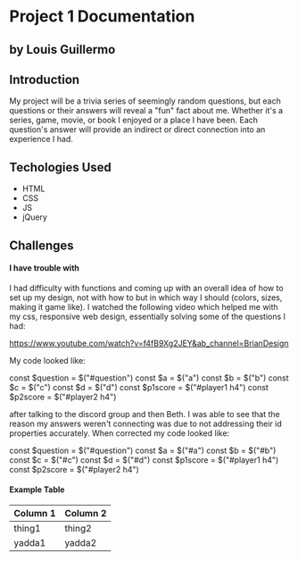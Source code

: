 # Project 1 Documentation
## by Louis Guillermo

## Introduction

My project will be a trivia series of seemingly random questions, but each questions or their answers will reveal a "fun" fact about me. Whether it's a series, game, movie, or book I enjoyed or a place I have been. Each question's answer will provide an indirect or direct connection into an experience I had.

## Techologies Used

- HTML
- CSS
- JS
- jQuery

## Challenges
#### I have trouble with

I had difficulty with functions and coming up with an overall idea of how to set up my design, not with how to but in which way I should (colors, sizes, making it game like). I watched the following video which helped me with my css, responsive web design, essentially solving some of the questions I had:

https://www.youtube.com/watch?v=f4fB9Xg2JEY&ab_channel=BrianDesign



My code looked like:

const $question = $("#question")
const $a = $("a")
const $b = $("b")
const $c = $("c")
const $d = $("d")
const $p1score = $("#player1 h4")
const $p2score = $("#player2 h4")

after talking to the discord group and then Beth. I was able to see that the reason my answers weren't connecting was due to not addressing their id properties accurately. When corrected my code looked like:

const $question = $("#question")
const $a = $("#a")
const $b = $("#b")
const $c = $("#c")
const $d = $("#d")
const $p1score = $("#player1 h4")
const $p2score = $("#player2 h4")

#### Example Table

| Column 1 | Column 2 |
|----------|----------|
| thing1   | thing2   |
| yadda1   | yadda2   |
